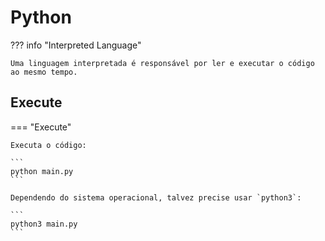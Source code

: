 # Python

??? info "Interpreted Language"
    
    Uma linguagem interpretada é responsável por ler e executar o código ao mesmo tempo.  

## Execute

=== "Execute"
    
    Executa o código:  
    
    ```
    python main.py
    ```

    Dependendo do sistema operacional, talvez precise usar `python3`:  
    
    ```
    python3 main.py
    ```